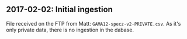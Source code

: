 ## 2017-02-02: Initial ingestion

File received on the FTP from Matt: `GAMA12-specz-v2-PRIVATE.csv`.  As it's only
private data, there is no ingestion in the dabase.

